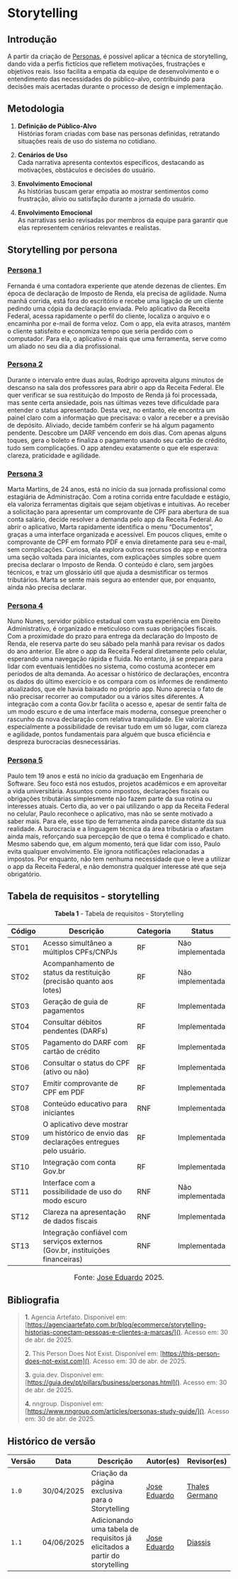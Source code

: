 # Storytelling 

## Introdução 

A partir da criação de [Personas](https://requisitos-de-software.github.io/2025.1-ReceitaFederal/elicitacao/personas/), é possível aplicar a técnica de storytelling, dando vida a perfis fictícios que refletem motivações, frustrações e objetivos reais. Isso facilita a empatia da equipe de desenvolvimento e o entendimento das necessidades do público-alvo, contribuindo para decisões mais acertadas durante o processo de design e implementação.

## Metodologia
1. **Definição de Público-Alvo**  
   Histórias foram criadas com base nas personas definidas, retratando situações reais de uso do sistema no cotidiano.

2. **Cenários de Uso**  
   Cada narrativa apresenta contextos específicos, destacando as motivações, obstáculos e decisões do usuário.

3. **Envolvimento Emocional**     
   As histórias buscam gerar empatia ao mostrar sentimentos como frustração, alívio ou satisfação durante a jornada do usuário.

3. **Envolvimento Emocional**     
   As narrativas serão revisadas por membros da equipe para garantir que elas representem cenários relevantes e realistas.

## Storytelling por persona

### [Persona 1](https://requisitos-de-software.github.io/2025.1-ReceitaFederal/elicitacao/personas/#persona-1)

Fernanda é uma contadora experiente que atende dezenas de clientes. Em época de declaração de Imposto de Renda, ela precisa de agilidade. Numa manhã corrida, está fora do escritório e recebe uma ligação de um cliente pedindo uma cópia da declaração enviada. Pelo aplicativo da Receita Federal, acessa rapidamente o perfil do cliente, localiza o arquivo e o encaminha por e-mail de forma veloz. Com o app, ela evita atrasos, mantém o cliente satisfeito e economiza tempo que seria perdido com o computador. Para ela, o aplicativo é mais que uma ferramenta, serve como um aliado no seu dia a dia profissional.

### [Persona 2](https://requisitos-de-software.github.io/2025.1-ReceitaFederal/elicitacao/personas/#persona-2)

Durante o intervalo entre duas aulas, Rodrigo aproveita alguns minutos de descanso na sala dos professores para abrir o app da Receita Federal. Ele quer verificar se sua restituição do Imposto de Renda já foi processada, mas sente certa ansiedade, pois nas últimas vezes teve dificuldade para entender o status apresentado. Desta vez, no entanto, ele encontra um painel claro com a informação que precisava: o valor a receber e a previsão de depósito. Aliviado, decide também conferir se há algum pagamento pendente. Descobre um DARF vencendo em dois dias. Com apenas alguns toques, gera o boleto e finaliza o pagamento usando seu cartão de crédito, tudo sem complicações. O app atendeu exatamente o que ele esperava: clareza, praticidade e agilidade.

### [Persona 3](https://requisitos-de-software.github.io/2025.1-ReceitaFederal/elicitacao/personas/#persona-3)

Marta Martins, de 24 anos, está no início da sua jornada profissional como estagiária de Administração. Com a rotina corrida entre faculdade e estágio, ela valoriza ferramentas digitais que sejam objetivas e intuitivas. Ao receber a solicitação para apresentar um comprovante de CPF para abertura de sua conta salário, decide resolver a demanda pelo app da Receita Federal.
Ao abrir o aplicativo, Marta rapidamente identifica o menu “Documentos”, graças a uma interface organizada e acessível. Em poucos cliques, emite o comprovante de CPF em formato PDF e envia diretamente para seu e-mail, sem complicações.
Curiosa, ela explora outros recursos do app e encontra uma seção voltada para iniciantes, com explicações simples sobre quem precisa declarar o Imposto de Renda. O conteúdo é claro, sem jargões técnicos, e traz um glossário útil que ajuda a desmistificar os termos tributários. Marta se sente mais segura ao entender que, por enquanto, ainda não precisa declarar.

### [Persona 4](https://requisitos-de-software.github.io/2025.1-ReceitaFederal/elicitacao/personas/#persona-4)

Nuno Nunes, servidor público estadual com vasta experiência em Direito Administrativo, é organizado e meticuloso com suas obrigações fiscais. Com a proximidade do prazo para entrega da declaração do Imposto de Renda, ele reserva parte do seu sábado pela manhã para revisar os dados do ano anterior.
Ele abre o app da Receita Federal diretamente pelo celular, esperando uma navegação rápida e fluida. No entanto, já se prepara para lidar com eventuais lentidões no sistema, como costuma acontecer em períodos de alta demanda. Ao acessar o histórico de declarações, encontra os dados do último exercício e os compara com os informes de rendimento atualizados, que ele havia baixado no próprio app.
Nuno aprecia o fato de não precisar recorrer ao computador ou a vários sites diferentes. A integração com a conta Gov.br facilita o acesso e, apesar de sentir falta de um modo escuro e de uma interface mais moderna, consegue preencher o rascunho da nova declaração com relativa tranquilidade. Ele valoriza especialmente a possibilidade de revisar tudo em um só lugar, com clareza e agilidade, pontos fundamentais para alguém que busca eficiência e despreza burocracias desnecessárias.

### [Persona 5](https://requisitos-de-software.github.io/2025.1-ReceitaFederal/elicitacao/personas/#persona-5)

Paulo tem 19 anos e está no início da graduação em Engenharia de Software. Seu foco está nos estudos, projetos acadêmicos e em aproveitar a vida universitária. Assuntos como impostos, declarações fiscais ou obrigações tributárias simplesmente não fazem parte da sua rotina ou interesses atuais.
Certo dia, ao ver o pai utilizando o app da Receita Federal no celular, Paulo reconhece o aplicativo, mas não se sente motivado a saber mais. Para ele, esse tipo de ferramenta ainda parece distante da sua realidade. A burocracia e a linguagem técnica da área tributária o afastam ainda mais, reforçando sua percepção de que o tema é complicado e chato.
Mesmo sabendo que, em algum momento, terá que lidar com isso, Paulo evita qualquer envolvimento. Ele ignora notificações relacionadas a impostos. Por enquanto, não tem nenhuma necessidade que o leve a utilizar o app da Receita Federal, e não demonstra qualquer interesse até que seja obrigatório.

## Tabela de requisitos - storytelling 

<p style="text-align: center"><b>Tabela 1</b> - Tabela de requisitos - Storytelling </p>

| Código | Descrição                                                                               | Categoria | Status         | 
| ------ | --------------------------------------------------------------------------------------- | --------- |-------------- |    
| ST01   | Acesso simultâneo a múltiplos CPFs/CNPJs                                                | RF        | Não implementada |
| ST02   | Acompanhamento de status da restituição (precisão quanto aos lotes)                     | RF        | Não implementada |
| ST03   | Geração de guia de pagamentos                                                           | RF        | Implementada |
| ST04   | Consultar débitos pendentes (DARFs)                                                     | RF        | Implementada |
| ST05   | Pagamento do DARF com cartão de crédito                                                 | RF        | Implementada |
| ST06   | Consultar o status do CPF (ativo ou não)                                                | RF        | Implementada |
| ST07   | Emitir comprovante de CPF em PDF                                                        | RF        | Implementada |
| ST08   | Conteúdo educativo para iniciantes                                                      | RNF       | Implementada |
| ST09   | O aplicativo deve mostrar um histórico de envio das declarações entregues pelo usuário. | RF        | Implementada |
| ST10   | Integração com conta Gov.br                                                             | RF        | Implementada |
| ST11   | Interface com a possibilidade de uso do modo escuro                                     | RNF       | Não implementada |
| ST12   | Clareza na apresentação de dados fiscais                                                | RNF       | Implementada |
| ST13   | Integração confiável com serviços externos (Gov.br, instituições financeiras)           | RNF       | Implementada |

<font size="3"><p style="text-align: center">Fonte: [Jose Eduardo](https://github.com/jevprado) 2025.</p></font>

## Bibliografia

> <a>1.</a> Agencia Artefato. Disponível em: [https://agenciaartefato.com.br/blog/ecommerce/storytelling-historias-conectam-pessoas-e-clientes-a-marcas/](). Acesso em: 30 de abr. de 2025.
>
> <a>2.</a> This Person Does Not Exist. Disponível em: [https://this-person-does-not-exist.com](). Acesso em: 30 de abr. de 2025.
>
> <a>3.</a> guia.dev. Disponível em: [https://guia.dev/pt/pillars/business/personas.html](). Acesso em: 30 de abr. de 2025.
>
> <a>4.</a> nngroup. Disponível em: [https://www.nngroup.com/articles/personas-study-guide/](). Acesso em: 30 de abr. de 2025.
>


## Histórico de versão
Versão |   Data    | Descrição                                                                   | Autor(es)  | Revisor(es) |
------ | --------- | --------------------------------------------------------------------------- | ---------- | ----------  |
`1.0`  |30/04/2025 | Criação da página exclusiva para o Storytelling                             | [Jose Eduardo](https://github.com/jevprado) | [Thales Germano](https://github.com/thalesgvl) |
`1.1`  |04/06/2025 | Adicionando uma tabela de requisitos já elicitados a partir do storytelling | [Jose Eduardo](https://github.com/jevprado) | [Diassis](https://github.com/Diaxiz) |
